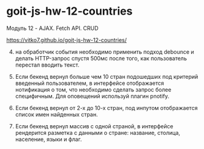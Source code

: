 # goit-js-hw-12-countries

Модуль 12 - AJAX. Fetch API. CRUD

https://vitko7.github.io/goit-js-hw-12-countries/


4. на обработчик события необходимо применить подход debounce и делать
   HTTP-запрос спустя 500мс после того, как пользователь перестал вводить текст.

5. Если бекенд вернул больше чем 10 стран подошедших под критерий введенный
   пользователем, в интерфейсе отображается нотификация о том, что необходимо
   сделать запрос более специфичным. Для оповещений используй плагин pnotify.
6. Если бекенд вернул от 2-х до 10-х стран, под инпутом отображается список имен
   найденных стран.
7. Если бекенд вернул массив с одной страной, в интерфейсе рендерится разметка с
   данными о стране: название, столица, население, языки и флаг.
